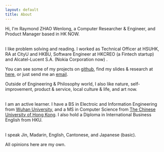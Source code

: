 ```yaml
---
layout: default
title: About
---
```

Hi, I'm Raymond ZHAO Wenlong, a Computer Researcher & Engineer, and Product Manager based in HK NOW.   
<br>     

I like problem solving and reading. I worked as Technical Officer at HSUHK, RA at CityU and HKBU, Software Engineer at HKCREO (a Fintech startup) and Alcatel-Lucent S.A. (Nokia Corporation now) . 
<br>      


You can see some of my projects on [github](https://github.com/muyun), find my slides & research at [here](http://muyun.github.io/research/), or just send me an [email](mailto:wenlzhao@gmail.com). <br>  

Outside of Engineering & Philosophy world, I also like nature, self-improvement, product & service, local culture & life, and  art now.  
<br>   

I am an active learner. I have a BS in Electroic and Information Engineering from [Wuhan University](https://www.sciencemag.org/collections/celebrating-125-years-academic-excellence-wuhan-university-1893-2018?fbclid=IwAR0RzFSkpxaI8wk61JDnE7p6SWr7SlKXLyoFHkrg4-iqKGiRyE2gZfaGl8s), and a MS in Computer Science from [The Chinese University of Hong Kong](http://www.cuhk.edu.hk/english/index.html). I also hold a Diploma in International Business English from HKU.   
<br>  

I speak Jin, Madarin, English, Cantonese, and Japanese (basic).  

All opinions here are my own.